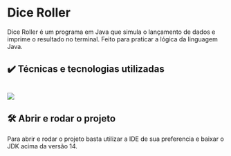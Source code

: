 # Dice Roller
Dice Roller é um programa em Java que simula o lançamento de dados e imprime o resultado no terminal. Feito para praticar a lógica da linguagem Java. 

## ✔️ Técnicas e tecnologias utilizadas

<!-- <img src="https://img.shields.io/badge/-Java-%23333?style=for-the-badge&logo=java&logoColor=white" target="_blank"></a> -->
<br>
<img src="https://img.shields.io/badge/-Java-%23333?style=for-the-badge&logo=java&logoColor=white" target="_blank"></a>

## 🛠️ Abrir e rodar o projeto

Para abrir e rodar o projeto basta utilizar a IDE de sua preferencia e baixar o JDK acima da versão 14.
